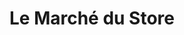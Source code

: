 ---
title: "Le Marché du Store"
url: /dollard-des-ormeaux/le-marche-du-store/
shop: window blind
---